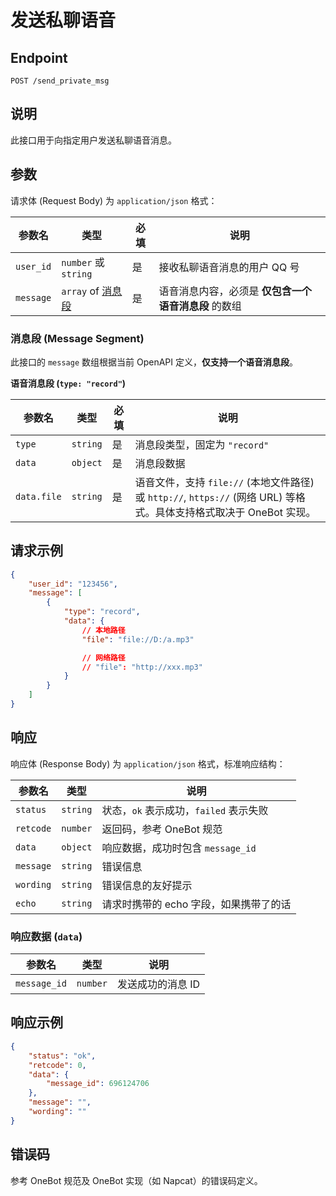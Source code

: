 # 发送私聊语音

## Endpoint

`POST /send_private_msg`

## 说明

此接口用于向指定用户发送私聊语音消息。

## 参数

请求体 (Request Body) 为 `application/json` 格式：

| 参数名    | 类型                                   | 必填 | 说明                                      |
| --------- | -------------------------------------- | ---- | ----------------------------------------- |
| `user_id` | `number` 或 `string`                   | 是   | 接收私聊语音消息的用户 QQ 号                  |
| `message` | `array` of [消息段](#消息段)             | 是   | 语音消息内容，必须是 **仅包含一个语音消息段** 的数组 |

### 消息段 (Message Segment)

此接口的 `message` 数组根据当前 OpenAPI 定义，**仅支持一个语音消息段**。

**语音消息段 (`type: "record"`)**

| 参数名      | 类型     | 必填 | 说明                                                                                                    |
| --------- | -------- | ---- | ------------------------------------------------------------------------------------------------------- |
| `type`    | `string` | 是   | 消息段类型，固定为 `"record"`                                                                            |
| `data`    | `object` | 是   | 消息段数据                                                                                               |
| `data.file` | `string` | 是   | 语音文件，支持 `file://` (本地文件路径) 或 `http://`, `https://` (网络 URL) 等格式。具体支持格式取决于 OneBot 实现。 |

## 请求示例

```json
{
    "user_id": "123456",
    "message": [
        {
            "type": "record",
            "data": {
                // 本地路径
                "file": "file://D:/a.mp3"

                // 网络路径
                // "file": "http://xxx.mp3"
            }
        }
    ]
}
```

## 响应

响应体 (Response Body) 为 `application/json` 格式，标准响应结构：

| 参数名    | 类型     | 说明                                           |
| --------- | -------- | ---------------------------------------------- |
| `status`  | `string` | 状态，`ok` 表示成功，`failed` 表示失败          |
| `retcode` | `number` | 返回码，参考 OneBot 规范                        |
| `data`    | `object` | 响应数据，成功时包含 `message_id`               |
| `message` | `string` | 错误信息                                       |
| `wording` | `string` | 错误信息的友好提示                              |
| `echo`    | `string` | 请求时携带的 echo 字段，如果携带了的话           |

### 响应数据 (`data`)

| 参数名      | 类型   | 说明       |
| ----------- | ------ | ---------- |
| `message_id` | `number` | 发送成功的消息 ID |

## 响应示例

```json
{
    "status": "ok",
    "retcode": 0,
    "data": {
        "message_id": 696124706
    },
    "message": "",
    "wording": ""
}
```

## 错误码

参考 OneBot 规范及 OneBot 实现（如 Napcat）的错误码定义。

